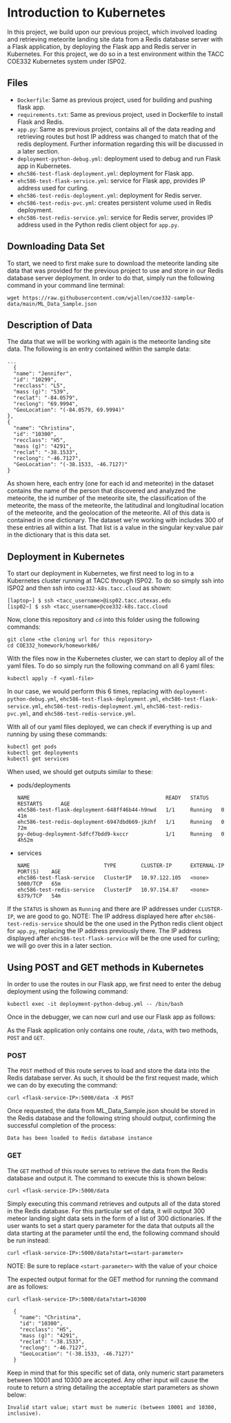 # Introduction to Kubernetes

In this project, we build upon our previous project, which involved loading and retrieving meteorite landing site data from a Redis database server with a Flask application, by deploying the Flask app and Redis server in Kubernetes. For this project, we do so in a test environment within the TACC COE332 Kubernetes system under ISP02.

## Files
- `Dockerfile`: Same as previous project, used for building and pushing flask app.
- `requirements.txt`: Same as previous project, used in Dockerfile to install Flask and Redis.
- `app.py`: Same as previous project, contains all of the data reading and retrieving routes but host IP address was changed to match that of the redis deployment. Further information regarding this will be discussed in a later section.
- `deployment-python-debug.yml`: deployment used to debug and run Flask app in Kubernetes.
- `ehc586-test-flask-deployment.yml`: deployment for Flask app.
- `ehc586-test-flask-service.yml`: service for Flask app, provides IP address used for curling.
- `ehc586-test-redis-deployment.yml`: deployment for Redis server.
- `ehc586-test-redis-pvc.yml`: creates persistent volume used in Redis deployment.
- `ehc586-test-redis-service.yml`: service for Redis server, provides IP address used in the Python redis client object for `app.py`.

## Downloading Data Set

To start, we need to first make sure to download the meteorite landing site data that was provided for the previous project to use and store in our Redis database server deployment. In order to do that, simply run the following command in your command line terminal:
```
wget https://raw.githubusercontent.com/wjallen/coe332-sample-data/main/ML_Data_Sample.json
```

## Description of Data

The data that we will be working with again is the meteorite landing site data. The following is an entry contained within the sample data:
  ```
  ...
    {
    "name": "Jennifer",
    "id": "10299",
    "recclass": "L5",
    "mass (g)": "539",
    "reclat": "-84.0579",
    "reclong": "69.9994",
    "GeoLocation": "(-84.0579, 69.9994)"
  },
  {
    "name": "Christina",
    "id": "10300",
    "recclass": "H5",
    "mass (g)": "4291",
    "reclat": "-38.1533",
    "reclong": "-46.7127",
    "GeoLocation": "(-38.1533, -46.7127)"
  }
  ```
  
As shown here, each entry (one for each id and meteorite) in the dataset contains the name of the person that discovered and analyzed the meteorite, the id number of the meteorite site, the classification of the meteorite, the mass of the meteorite, the latitudinal and longitudinal location of the meteorite, and the geolocation of the meteorite. All of this data is contained in one dictionary. The dataset we're working with includes 300 of these entries all within a list. That list is a value in the singular key:value pair in the dictionary that is this data set.

## Deployment in Kubernetes

To start our deployment in Kubernetes, we first need to log in to a Kubernetes cluster running at TACC through ISP02. To do so simply ssh into ISP02 and then ssh into `coe332-k8s.tacc.cloud` as shown:
```
[laptop~] $ ssh <tacc_username>@isp02.tacc.utexas.edu
[isp02~] $ ssh <tacc_username>@coe332-k8s.tacc.cloud
```

Now, clone this repository and `cd` into this folder using the following commands:
```
git clone <the cloning url for this repository>
cd COE332_homework/homework06/
```

With the files now in the Kubernetes cluster, we can start to deploy all of the yaml files. To do so simply run the following command on all 6 yaml files:
```
kubectl apply -f <yaml-file>
```
In our case, we would perform this 6 times, replacing <yaml-file> with `deployment-python-debug.yml`, `ehc586-test-flask-deployment.yml`, `ehc586-test-flask-service.yml`, `ehc586-test-redis-deployment.yml`, `ehc586-test-redis-pvc.yml`, and `ehc586-test-redis-service.yml`.
  
With all of our yaml files deployed, we can check if everything is up and running by using these commands:
```
kubectl get pods
kubectl get deployments
kubectl get services
```
When used, we should get outputs similar to these:
- pods/deployments
  ```
  NAME                                            READY   STATUS    RESTARTS      AGE
  ehc586-test-flask-deployment-648ff46b44-h9nwd   1/1     Running   0             41m
  ehc586-test-redis-deployment-6947dbd669-jkzhf   1/1     Running   0             72m
  py-debug-deployment-5dfcf7bdd9-kxccr            1/1     Running   0             4h52m
  ```
- services
  ```
  NAME                        TYPE        CLUSTER-IP      EXTERNAL-IP   PORT(S)    AGE
  ehc586-test-flask-service   ClusterIP   10.97.122.105   <none>        5000/TCP   65m
  ehc586-test-redis-service   ClusterIP   10.97.154.87    <none>        6379/TCP   54m
  ```
  
If the `STATUS` is shown as `Running` and there are IP addresses under `CLUSTER-IP`, we are good to go. 
NOTE: The IP address displayed here after `ehc586-test-redis-service` should be the one used in the Python redis client object for `app.py`, replacing the IP address previously there. The IP address displayed after `ehc586-test-flask-service` will be the one used for curling; we will go over this in a later section.
  
## Using POST and GET methods in Kubernetes

In order to use the routes in our Flask app, we first need to enter the debug deployment using the following command:
```
kubectl exec -it deployment-python-debug.yml -- /bin/bash
```

Once in the debugger, we can now curl and use our Flask app as follows:
  
As the Flask application only contains one route, `/data`, with two methods, `POST` and `GET`.

### POST
The `POST` method of this route serves to load and store the data into the Redis database server. As such, it should be the first request made, which we can do by executing the command:
```
curl <flask-service-IP>:5000/data -X POST
```
Once requested, the data from ML_Data_Sample.json should be stored in the Redis database and the following string should output, confirming the successful completion of the process:
```
Data has been loaded to Redis database instance
```

### GET
The `GET` method of this route serves to retrieve the data from the Redis database and output it. The command to execute this is shown below:
```
curl <flask-service-IP>:5000/data
```
Simply executing this command retrieves and outputs all of the data stored in the Redis database. For this particular set of data, it will output 300 meteor landing sight data sets in the form of a list of 300 dictionaries. If the user wants to set a start query parameter for the data that outputs all the data starting at the parameter until the end, the following command should be run instead:
```
curl <flask-service-IP>:5000/data?start=<start-parameter>
```
NOTE: Be sure to replace `<start-parameter>` with the value of your choice

The expected output format for the GET method for running the command are as follows:
```  
curl <flask-service-IP>:5000/data?start=10300
  
  {
    "name": "Christina",
    "id": "10300",
    "recclass": "H5",
    "mass (g)": "4291",
    "reclat": "-38.1533",
    "reclong": "-46.7127",
    "GeoLocation": "(-38.1533, -46.7127)"
  }
  ```

Keep in mind that for this specific set of data, only numeric start parameters between 10001 and 10300 are accepted. Any other input will cause the route to return a string detailing the acceptable start parameters as shown below:
```
Invalid start value; start must be numeric (between 10001 and 10300, inclusive).
```

